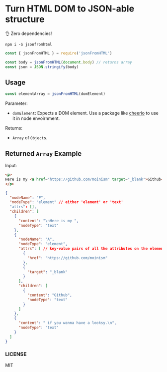 # Turn HTML DOM to JSON-able structure

👌 Zero dependencies!

```
npm i -S jsonfromhtml
```

```js
const { jsonFromHTML } = require('jsonFromHTML')

const body = jsonFromHTML(document.body) // returns array
const json = JSON.stringify(body)
```

## Usage

```js
const elementArray = jsonFromHTML(domElement)
```

Parameter:
 - `domElement`: Expects a DOM element. Use a package like [cheerio](https://www.npmjs.com/package/cheerio) to use it in node envoirnment.


Returns:
- `Array` of `Object`s.

## Returned `Array` Example

Input:

```html
<p>
Here is my <a href="https://github.com/moinism" target="_blank">Github</a> if you wanna have a looksy.
</p>
```

```json
{
  "nodeName": "P",
  "nodeType": "element" // either 'element' or 'text'
  "attrs": [],
  "children": [
    {
      "content": "\nHere is my ",
      "nodeType": "text"
    },
    {
      "nodeName": "A",
      "nodeType": "element",
      "attrs": [ // key-value pairs of all the attributes on the element.
        {
          "href": "https://github.com/moinism"
        },
        {
          "target": "_blank"
        }
      ],
      "children": [
        {
          "content": "Github",
          "nodeType": "text"
        }
      ]
    },
    {
      "content": " if you wanna have a looksy.\n",
      "nodeType": "text"
    }
  ]
}
```


### LICENSE

MIT